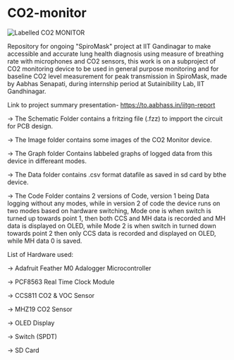 # CO2-monitor
![Labelled CO2 MONITOR](https://user-images.githubusercontent.com/38909361/175974309-d9bc69a0-2a1f-479e-8127-72a23dcc7fb5.PNG)

Repository for ongoing "SpiroMask" project at IIT Gandinagar to make accessible and accurate lung health diagnosis using measure of breathing rate with microphones and CO2 sensors, this work is on a subproject of CO2 monitoring device to be used in general purpose monitoring and for baseline CO2 level measurement for peak transmission in SpiroMask, made by Aabhas Senapati, during internship period at Sutainibility Lab, IIT Gandhinagar.

Link to project summary presentation- https://to.aabhass.in/iitgn-report

-> The Schematic Folder contains a fritzing file (.fzz) to impport the circuit for PCB design.

-> The Image folder contains some images of the CO2 Monitor device.

-> The Graph folder Contains labbeled graphs of logged data from this device in differeant modes.

-> The Data folder contains .csv format datafile as saved in sd card by bthe device.

-> The Code Folder contains 2 versions of Code, version 1 being Data logging without any modes, while in version 2 of code the device runs on two modes based on hardware switching, Mode one is when switch is turned up towards point 1, then both CCS and MH data is recorded and MH data is displayed on OLED, while Mode 2 is when switch in turned down towards point 2 then only CCS data is recorded and displayed on OLED, while MH data 0 is saved.

List of Hardware used: 

-> Adafruit Feather M0 Adalogger Microcontroller

-> PCF8563 Real Time Clock Module

-> CCS811 CO2 & VOC Sensor

-> MHZ19 CO2 Sensor 

-> OLED Display

-> Switch (SPDT)

-> SD Card
